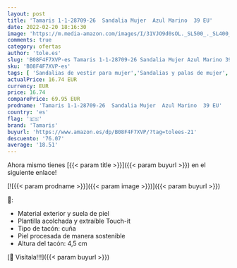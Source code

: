 ```yaml
---
layout: post
title: 'Tamaris 1-1-28709-26  Sandalia Mujer  Azul Marino  39 EU'
date: 2022-02-20 18:16:30
image: 'https://m.media-amazon.com/images/I/31VJO9d0sOL._SL500_._SL400_.jpg'
comments: true
category: ofertas
author: 'tole.es'
slug: 'B08F4F7XVP-es Tamaris 1-1-28709-26 Sandalia Mujer Azul Marino 39 EU'
sku: 'B08F4F7XVP-es'
tags: [ 'Sandalias de vestir para mujer','Sandalias y palas de mujer','Zapatos','Zapatos para mujer','Zapatos y complementos','sandalia','tamaris', ]
actualPrice: 16.74 EUR
currency: EUR
price: 16.74
comparePrice: 69.95 EUR
prodname: 'Tamaris 1-1-28709-26  Sandalia Mujer  Azul Marino  39 EU'
country: 'es'
flag: '🇪🇸'
brand: 'Tamaris'
buyurl: 'https://www.amazon.es/dp/B08F4F7XVP/?tag=tolees-21'
descuento: '76.07'
average: '18.51'
---
```


Ahora mismo tienes [{{< param title >}}]({{< param buyurl >}}) en el siguiente enlace!

[![{{< param prodname >}}]({{< param image >}})]({{< param buyurl >}})

🔎:

- Material exterior y suela de piel
- Plantilla acolchada y extraíble Touch-it
- Tipo de tacón: cuña
- Piel procesada de manera sostenible
- Altura del tacón: 4,5 cm

[🛒 Visítala!!!]({{< param buyurl >}})
